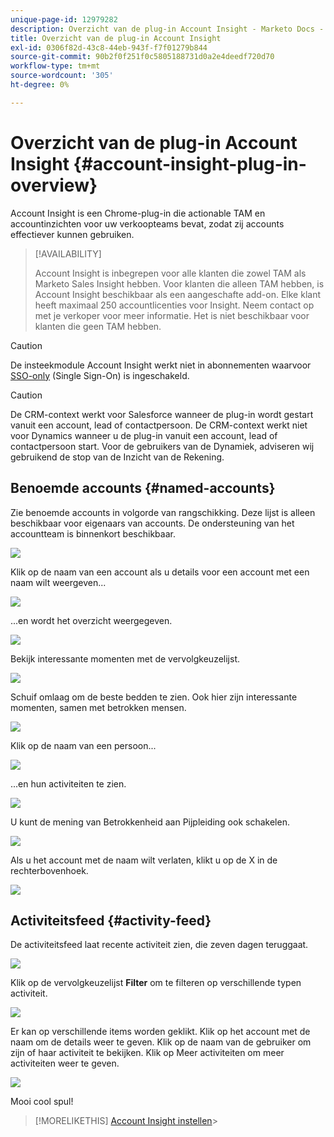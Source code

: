 ```yaml
---
unique-page-id: 12979282
description: Overzicht van de plug-in Account Insight - Marketo Docs - Productdocumentatie
title: Overzicht van de plug-in Account Insight
exl-id: 0306f82d-43c8-44eb-943f-f7f01279b844
source-git-commit: 90b2f0f251f0c5805188731d0a2e4deedf720d70
workflow-type: tm+mt
source-wordcount: '305'
ht-degree: 0%

---
```


# Overzicht van de plug-in Account Insight {#account-insight-plug-in-overview}

Account Insight is een Chrome-plug-in die actionable TAM en accountinzichten voor uw verkoopteams bevat, zodat zij accounts effectiever kunnen gebruiken.

>[!AVAILABILITY]
>
>Account Insight is inbegrepen voor alle klanten die zowel TAM als Marketo Sales Insight hebben. Voor klanten die alleen TAM hebben, is Account Insight beschikbaar als een aangeschafte add-on. Elke klant heeft maximaal 250 accountlicenties voor Insight. Neem contact op met je verkoper voor meer informatie. Het is niet beschikbaar voor klanten die geen TAM hebben.

>[!CAUTION]
>
>De insteekmodule Account Insight werkt niet in abonnementen waarvoor [SSO-only](/help/marketo/product-docs/administration/additional-integrations/restrict-user-login-to-sso-only.md) (Single Sign-On) is ingeschakeld.

>[!CAUTION]
>
>De CRM-context werkt voor Salesforce wanneer de plug-in wordt gestart vanuit een account, lead of contactpersoon. De CRM-context werkt niet voor Dynamics wanneer u de plug-in vanuit een account, lead of contactpersoon start. Voor de gebruikers van de Dynamiek, adviseren wij gebruikend de stop van de Inzicht van de Rekening.

## Benoemde accounts {#named-accounts}

Zie benoemde accounts in volgorde van rangschikking. Deze lijst is alleen beschikbaar voor eigenaars van accounts. De ondersteuning van het accountteam is binnenkort beschikbaar.

![](assets/na1.png)

Klik op de naam van een account als u details voor een account met een naam wilt weergeven...

![](assets/na3.png)

...en wordt het overzicht weergegeven.

![](assets/na4.png)

Bekijk interessante momenten met de vervolgkeuzelijst.

![](assets/na5.png)

Schuif omlaag om de beste bedden te zien. Ook hier zijn interessante momenten, samen met betrokken mensen.

![](assets/na6.png)

Klik op de naam van een persoon...

![](assets/na7.png)

...en hun activiteiten te zien.

![](assets/na8.png)

U kunt de mening van Betrokkenheid aan Pijpleiding ook schakelen.

![](assets/na9.png)

Als u het account met de naam wilt verlaten, klikt u op de X in de rechterbovenhoek.

![](assets/na10.png)

## Activiteitsfeed {#activity-feed}

De activiteitsfeed laat recente activiteit zien, die zeven dagen teruggaat.

![](assets/af1.png)

Klik op de vervolgkeuzelijst **Filter** om te filteren op verschillende typen activiteit.

![](assets/af2.png)

Er kan op verschillende items worden geklikt. Klik op het account met de naam om de details weer te geven. Klik op de naam van de gebruiker om zijn of haar activiteit te bekijken. Klik op Meer activiteiten om meer activiteiten weer te geven.

![](assets/af3.png)

Mooi cool spul!

>[!MORELIKETHIS]
[Account Insight instellen](/help/marketo/product-docs/target-account-management/setup-tam/set-up-account-insight.md)>
>
